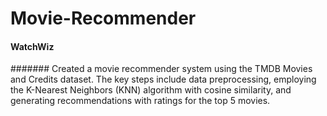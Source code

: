 # Movie-Recommender
#### WatchWiz
####### Created a movie recommender system using the TMDB Movies and Credits dataset. The key steps include data preprocessing, employing the K-Nearest Neighbors (KNN) algorithm with cosine similarity, and generating recommendations with ratings for the top 5 movies.

